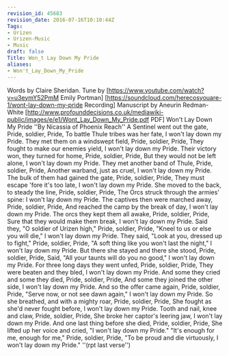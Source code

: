 ```yaml
---
revision_id: 45683
revision_date: 2016-07-16T10:10:44Z
Tags:
- Urizen
- Urizen-Music
- Music
draft: false
Title: Won_t Lay Down My Pride
aliases:
- Won't_Lay_Down_My_Pride
---
```

Words by Claire Sheridan. Tune by [https://www.youtube.com/watch?v=u3eymY52PmM Emily Portman]
[https://soundcloud.com/herecosyouare-1/wont-lay-down-my-pride Recording]
Manuscript by Aneurin Redman-White [http://www.profounddecisions.co.uk/mediawiki-public/images/e/e1/Wont_Lay_Down_My_Pride.pdf PDF]
Won't Lay Down My Pride
''By Nicassia of Phoenix Reach''
A Sentinel went out the gate,
Pride, soldier, Pride,
To battle Thule tribes was her fate,
I won't lay down my Pride.
They met them on a windswept field,
Pride, soldier, Pride,
They fought to make our enemies yield,
I won't lay down my Pride.
Their victory won, they turned for home,
Pride, soldier, Pride,
But they would not be left alone,
I won't lay down my Pride.
They met another band of Thule,
Pride, soldier, Pride,
Another warband, just as cruel,
I won't lay down my Pride.
The bulk of them had gained the gate,
Pride, soldier, Pride,
They must escape 'fore it's too late,
I won't lay down my Pride.
She moved to the back, to steady the line,
Pride, soldier, Pride,
The Orcs struck through the armies’ spine:
I won't lay down my Pride.
The captives then were marched away,
Pride, soldier, Pride,
And reached the camp by the break of day,
I won't lay down my Pride.
The orcs they kept them all awake,
Pride, soldier, Pride,
Sure that they would make them break,
I won't lay down my Pride.
Said they, "O soldier of Urizen high,"
Pride, soldier, Pride,
"Kneel to us or else you will die,"
I won't lay down my Pride.
They said, "Look at you, dressed up to fight," 
Pride, soldier, Pride,
"A soft thing like you won't last the night,"
I won't lay down my Pride.
But there she stayed and there she stood,
Pride, soldier, Pride,
Said, "All your taunts will do you no good,"
I won't lay down my Pride.
For three long days they went unfed,
Pride, soldier, Pride,
They were beaten and they bled,
I won't lay down my Pride.
And some they cried and some they died,
Pride, soldier, Pride,
And some they joined the other side,
I won't lay down my Pride.
And so the offer came again,
Pride, soldier, Pride,
"Serve now, or not see dawn again,"
I won't lay down my Pride.
So she breathed, and with a mighty roar,
Pride, soldier, Pride,
She fought as she'd never fought before,
I won't lay down my Pride.
Tooth and nail, knee and claw,
Pride, soldier, Pride,
She broke her captor's leering jaw,
I won't lay down my Pride.
And one last thing before she died,
Pride, soldier, Pride,
She lifted up her voice and cried,
"I won't lay down my Pride."
"It's enough for me, enough for me,"
Pride, soldier, Pride,
"To be proud and die virtuously,
I won't lay down my Pride."
''(rpt last verse'')